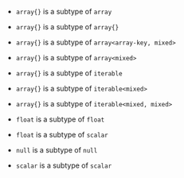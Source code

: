 - `array{}` is a subtype of `array`
- `array{}` is a subtype of `array{}`
- `array{}` is a subtype of `array<array-key, mixed>`
- `array{}` is a subtype of `array<mixed>`
- `array{}` is a subtype of `iterable`
- `array{}` is a subtype of `iterable<mixed>`
- `array{}` is a subtype of `iterable<mixed, mixed>`

- `float` is a subtype of `float`
- `float` is a subtype of `scalar`

- `null` is a subtype of `null`

- `scalar` is a subtype of `scalar`
